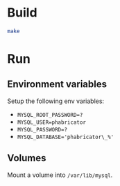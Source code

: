 # Build

```sh
make
```

# Run

## Environment variables

Setup the following env variables:

* `MYSQL_ROOT_PASSWORD=?`
* `MYSQL_USER=phabricator`
* `MYSQL_PASSWORD=?`
* `MYSQL_DATABASE='phabricator\_%'`

## Volumes

Mount a volume into `/var/lib/mysql`.

